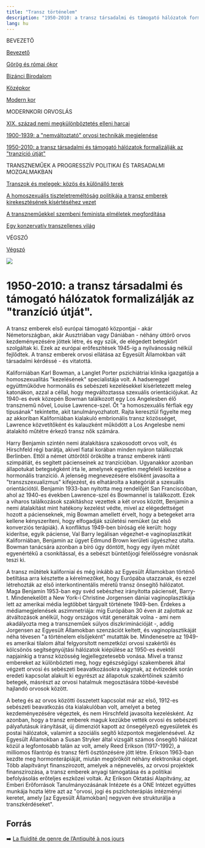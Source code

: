 ```yaml
---
title: "Transz történelem"
description: "1950-2010: a transz társadalmi és támogató hálózatok formalizálják az "tranzíció útját"."
lang: hu
---
```


<div class="floating-columns">

<div class="floating-bar">


BEVEZETÖ

[Bevezető](/#/entry?id=transz-tortenelem)

[Görög és római ókor](/#/entry?id=transz-tortenelem-gorog-es-romai-okor)

[Bizánci Birodalom](/#/entry?id=transz-tortenelem-bizanci-birodalom)

[Középkor](/#/entry?id=transz-tortenelem-kozepkor)

[Modern kor](/#/entry?id=transz-tortenelem-modern-kor)

MODERNKORI ORVOSLÁS

[XIX. század nemi megkülönböztetés elleni harcai](/#/entry?id=transz-tortenelem-xix-szazad)

[1900-1939: a "nemváltoztató" orvosi technikák megjelenése](/#/entry?id=transz-tortenelem-nemvaltoztato-orvosi-technikak-megjelenese)

[1950-2010: a transz társadalmi és támogató hálózatok formalizálják az "tranzíció útját"](/#/entry?id=transz-tortenelem-xx-szazad)

TRANSZNEMŰEK A PROGRESSZÍV POLITIKAI ÉS TARSADALMI MOZGALMAKBAN

[Transzok és melegek: közös és különálló terek](/#/entry?id=transz-tortenelem-transzok-es-melegek)

[A homoszexuális tiszteletreméltóság politikája a transz emberek kirekesztésének kísértéséhez vezet](/#/entry?id=transz-tortenelem-meleg-tisztelet-transz-kirekesztes)

[A transzneműekkel szembeni feminista elméletek megfordítása](/#/entry?id=transz-tortenelem-feminista-elmeletek-megforditasa)

[Egy konzervatív transzellenes világ](/#/entry?id=transz-tortenelem-konzervativ-transzellenes-vilag)

VÉGSZÓ

[Végszó](/#/entry?id=transz-tortenelem-konkluzio)


</div>

<div class="wiki-content">

<div class="header-image"><img src="assets/images/undraw_moving.svg" /></div>

# 1950-2010: a transz társadalmi és támogató hálózatok formalizálják az "tranzíció útját".
  
A transz emberek első európai támogató központjai - akár Németországban, akár Ausztriában vagy Dániában - néhány úttörő orvos kezdeményezésére jöttek létre, és egy szűk, de elégedett betegkört szolgáltak ki. Ezek az európai erőfeszítések 1945-ig a nyilvánosság nélkül fejlődtek. A transz emberek orvosi ellátása az Egyesült Államokban vált társadalmi kérdéssé - és vitatottá.
  
Kaliforniában Karl Bowman, a Langlet Porter pszichiátriai klinika igazgatója a homoszexualitás "kezelésének" specialistája volt. A hadsereggel együttműködve hormonális és sebészeti kezelésekkel kísérletezett meleg katonákon, azzal a céllal, hogy megváltoztassa szexuális orientációjukat. Az 1940-es évek közepén Bowman találkozott egy Los Angelesben élő transznemű nővel, Louise Lawrence-szel. Őt "a homoszexuális férfiak egy típusának" tekintette, akit tanulmányozhatott. Rajta keresztül figyelte meg az akkoriban Kaliforniában kialakuló embrionális transz közösséget, Lawrence közvetítőként és kalauzként működött a Los Angelesbe nemi átalakító műtétre érkező transz nők számára.
  
Harry Benjamin szintén nemi átalakításra szakosodott orvos volt, és Hirschfeld régi barátja, akivel fiatal korában minden nyáron találkoztak Berlinben. Ettől a német úttörőtől örökölte a transz emberek iránti szimpátiát, és segített pácienseinek az tranzícióban. Ugyanakkor azonban állapotukat betegségként írta le, amelynek egyetlen megfelelő kezelése a hormonális tranzíció. A jelenség megnevezésére elsőként javasolta a "transzszexualizmus" kifejezést, és elhatárolta a kategóriát a szexuális orientációtól. Benjamin 1933-ban nyitotta meg rendelőjét San Franciscóban, ahol az 1940-es években Lawrence-szel és Bowmannel is találkozott. Ezek a viharos találkozások szakításhoz vezettek a két orvos között, Benjamin a nemi átalakítást mint hatékony kezelést védte, mivel az elégedettséget hozott a pácienseknek, míg Bowman amellett érvelt, hogy a betegeket arra kellene kényszeríteni, hogy elfogadják születési nemüket (az első konverziós terápiák). A konfliktus 1949-ben bíróság elé került: hogy kiderítse, egyik páciense, Val Barry legálisan végezhet-e vaginoplasztikát Kaliforniában, Benjamin az ügyet Edmund Brown kerületi ügyészhez utalta. Bowman tanácsára azonban a bíró úgy döntött, hogy egy ilyen műtét egyenértékű a csonkítással, és a sebészt büntetőjogi felelősségre vonásnak teszi ki.
  
A transz műtétek kaliforniai és még inkább az Egyesült Államokban történő betiltása arra késztette a kérelmezőket, hogy Európába utazzanak, és ezzel létrehozták az első interkontinentális méretű transz önsegítő hálózatot. Maga Benjamin 1953-ban egy svéd sebészhez irányította páciensét, Barry-t. Mindenekelőtt a New York-i Christine Jorgensen dániai vaginoplasztikája lett az amerikai média legtöbbet tárgyalt története 1949-ben. Érdekes a médiamegjelenések aszimmetriája: míg Európában 30 éven át zajlottak az átváltozások anélkül, hogy országos vitát generáltak volna - ami nem akadályozta meg a transzneműek súlyos diszkriminációját -, addig Jorgensen az Egyesült Államokban szenzációt keltett, és vaginoplasztikáját néha tévesen "a történelem elsőjeként" mutatták be. Mindenesetre az 1949-es amerikai tilalom által felgyorsított nemzetközi orvosi szakértői és kölcsönös segítségnyújtási hálózatok kiépülése az 1950-es évektől napjainkig a transz közösség legjellegzetesebb vonása. Mivel a transz embereket az különbözteti meg, hogy egészségügyi szakemberek által végzett orvosi és sebészeti beavatkozásokra vágynak, az évtizedek során eredeti kapcsolat alakult ki egyrészt az állapotuk szakértőinek számító betegek, másrészt az orvosi hatalmuk megosztására többé-kevésbé hajlandó orvosok között. 
  
A beteg és az orvos közötti összetett kapcsolat már az első, 1912-es sebészeti beavatkozás óta kialakulóban volt, amelyet a beteg kezdeményezésére végeztek, és nem Hirschfeld javasolta kezelésként. Az azonban, hogy a transz emberek maguk kezükbe vették orvosi és sebészeti pályafutásuk irányítását, új dimenziót kapott az önsegélyező egyesületek és postai hálózatok, valamint a szociális segítő központok megjelenésével. Az Egyesült Államokban a Susan Stryker által vizsgált számos önsegítő hálózat közül a legfontosabb talán az volt, amely Reed Erikson (1917-1992), a milliomos filantróp és transz férfi ösztönzésére jött létre. Erikson 1963-ban kezdte meg hormonterápiáját, miután megörökölt néhány elektronikai céget. Több alapítványt finanszírozott, amelyek a népnevelés, az orvosi projektek finanszírozása, a transz emberek anyagi támogatása és a politikai befolyásolás erőteljes eszközei voltak. Az Erikson Oktatási Alapítvány, az Emberi Erőforrások Tanulmányozásának Intézete és a ONE Intézet együttes munkája hozta létre azt az "orvosi, jogi és pszichoterápiás intézményi keretet, amely [az Egyesült Államokban] negyven éve strukturálja a transzkérdéseket". 
  

## Forrás

➡️ [La fluidité de genre de l’Antiquité à nos jours](https://institutlaboetie.fr/wp-content/uploads/2023/06/NOTE-ILB-LGBT-1.pdf)

</div>
